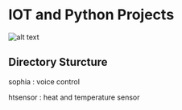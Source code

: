 # IOT and Python Projects

![alt text](images/img.png)

## Directory Sturcture

sophia : voice control 

htsensor : heat and temperature sensor

